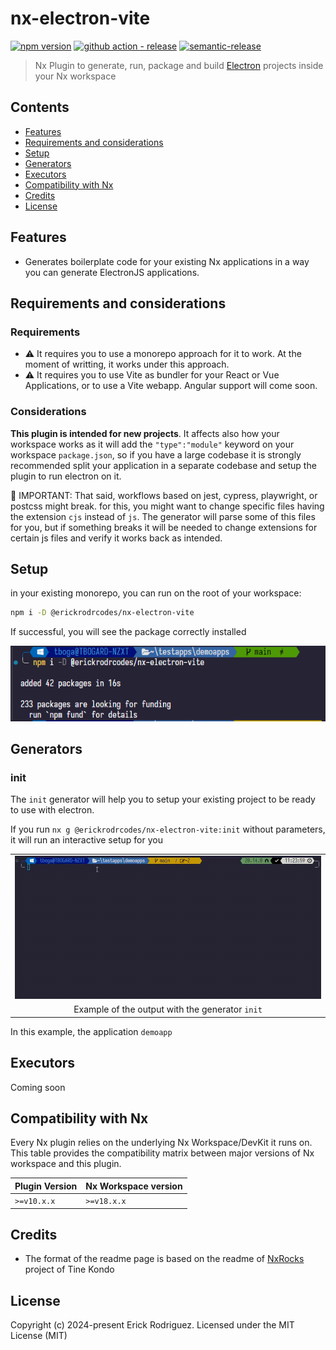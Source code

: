 # nx-electron-vite

[![npm version](https://img.shields.io/npm/v/@erickrodrcodes/nx-electron-vite?style=flat-square)](https://www.npmjs.com/package/@erickrodrcodes/nx-electron-vite)
[![github action - release](https://img.shields.io/github/actions/workflow/status/erickrodrcodes/nx-plugins/release.yml?label=release&style=flat-square)](https://github.com/erickrodrcodes/nx-plugins/actions?query=workflow%3ARelease)
[![semantic-release](https://img.shields.io/badge/%20%20%F0%9F%93%A6%F0%9F%9A%80-semantic--release-e10079.svg?style=flat-square)](https://github.com/semantic-release/semantic-release)

> Nx Plugin to generate, run, package and build [Electron](https://electronjs.org) projects inside your Nx workspace

## Contents

- [Features](#features)
- [Requirements and considerations](#requirements-and-considerations)
- [Setup](#setup)
- [Generators](#generators)
- [Executors](#executors)
- [Compatibility with Nx](#compatibility-with-nx)
- [Credits](#credits)
- [License](#license)

## Features

- Generates boilerplate code for your existing Nx applications in a way you can generate ElectronJS applications.

## Requirements and considerations

### Requirements

- ⚠️ It requires you to use a monorepo approach for it to work. At the moment of writting, it works under this approach.
- ⚠️ It requires you to use Vite as bundler for your React or Vue Applications, or to use a Vite webapp. Angular support will come soon.

### Considerations

**This plugin is intended for new projects**. It affects also how your workspace works as it will add the `"type":"module"` keyword on your workspace `package.json`, so if you have a large codebase it is strongly recommended split your application in a separate codebase and setup the plugin to run electron on it.

🚨 IMPORTANT: That said, workflows based on jest, cypress, playwright, or postcss might break. for this, you might want to change specific files having the extension `cjs` instead of `js`. The generator will parse some of this files for you, but if something breaks it will be needed to change extensions for certain js files and verify it works back as intended.

## Setup

in your existing monorepo, you can run on the root of your workspace:

```bash
npm i -D @erickrodrcodes/nx-electron-vite
```

If successful, you will see the package correctly installed

![alt text](docs/image.png)

## Generators

### init

The `init` generator will help you to setup your existing project to be ready to use with electron.

If you run `nx g @erickrodrcodes/nx-electron-vite:init` without parameters, it will run an interactive setup for you

|                                                 |
| :---------------------------------------------: |
|   ![Init Generator](docs/init-generator.gif)    |
| Example of the output with the generator `init` |

In this example, the application `demoapp`

## Executors

Coming soon

## Compatibility with Nx

Every Nx plugin relies on the underlying Nx Workspace/DevKit it runs on. This table provides the compatibility matrix between major versions of Nx workspace and this plugin.

| Plugin Version | Nx Workspace version |
| -------------- | -------------------- |
| `>=v10.x.x`    | `>=v18.x.x`          |

## Credits

- The format of the readme page is based on the readme of [NxRocks](https://github.com/tinesoft/nxrocks) project of Tine Kondo

## License

Copyright (c) 2024-present Erick Rodriguez. Licensed under the MIT License (MIT)
